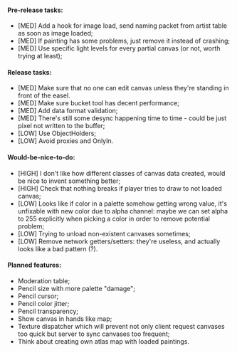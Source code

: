 #### Pre-release tasks:

* \[MED\] Add a hook for image load, send naming packet from artist table as soon as image loaded;
* \[MED\] If painting has some problems, just remove it instead of crashing;
* \[MED\] Use specific light levels for every partial canvas (or not, worth trying at least);

#### Release tasks:

* \[MED\] Make sure that no one can edit canvas unless they're standing in front of the easel.
* \[MED\] Make sure bucket tool has decent performance;
* \[MED\] Add data format validation;
* \[MED\] There's still some desync happening time to time - could be just pixel not written to the buffer;
* \[LOW\] Use ObjectHolders;
* \[LOW\] Avoid proxies and OnlyIn.
  
#### Would-be-nice-to-do:

* \[HIGH\] I don't like how different classes of canvas data created, would be nice to invent something better;
* \[HIGH\] Check that nothing breaks if player tries to draw to not loaded canvas;
* \[LOW\] Looks like if color in a palette somehow getting wrong value, it's unfixable with new color due to alpha channel: maybe we can set alpha to 255 explicitly when picking a color in order to remove potential problem;
* \[LOW\] Trying to unload non-existent canvases sometimes;
* \[LOW\] Remove network getters/setters: they're useless, and actually looks like a bad pattern (?).

#### Planned features:

* Moderation table;
* Pencil size with more palette "damage";
* Pencil cursor;
* Pencil color jitter;
* Pencil transparency;
* Show canvas in hands like map;
* Texture dispatcher which will prevent not only client request canvases too quick but server to sync canvases too frequent;
* Think about creating own atlas map with loaded paintings.